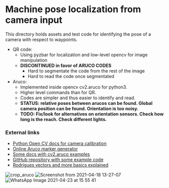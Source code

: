 # Machine pose localization from camera input
This directory holds assets and test code for identifying the pose of a camera with respect to waypoints. 

- QR code:
  - Using pyzbar for localization and low-level opencv for image manipulation   
  - **DISCONTINUED in favor of ARUCO CODES**  
    - Hard to segmentate the code from the rest of the image  
    - Hard to read the code once segmentated  
- Aruco: 
  - Implemented inside opencv cv2.aruco for python3.
  - Higher level commands than for QR.
  - Codes are simpler and thus easier to identify and read.
  - **STATUS: relative poses between arucos can be found. Global camera position can be found. Orientation is too noisy.**
  - **TODO: Fix/look for alternatives on orientation sensors. Check how long is the reach. Check different lights.**



### External links
- [Python Open CV docs for camera calibration](https://opencv-python-tutroals.readthedocs.io/en/latest/py_tutorials/py_calib3d/py_calibration/py_calibration.html)
- [Online Aruco marker generator](https://chev.me/arucogen/)
- [Some docs with cv2.aruco examples](https://mecaruco2.readthedocs.io/en/latest/notebooks_rst/Aruco/Projet+calibration-Paul.html)
- [GitHub repository with some example code](https://github.com/KyleJosling/QR-Pose-Position)
- [Rodrigues vectors and more basics explained](https://answers.opencv.org/question/215377/aruco-orientation-using-the-function-arucoestimateposesinglemarkers/)

![crop_aruco](https://user-images.githubusercontent.com/63670587/115121167-82f42c00-9fb1-11eb-8cf1-296ede9e99be.png)
![Screenshot from 2021-04-18 13-27-07](https://user-images.githubusercontent.com/63670587/115148801-8e9f2b80-a061-11eb-873e-d3434e3f2f78.png)
![WhatsApp Image 2021-04-23 at 15 55 41](https://user-images.githubusercontent.com/63670587/115903992-8df10580-a464-11eb-825d-b37ae7dd5438.jpeg)
